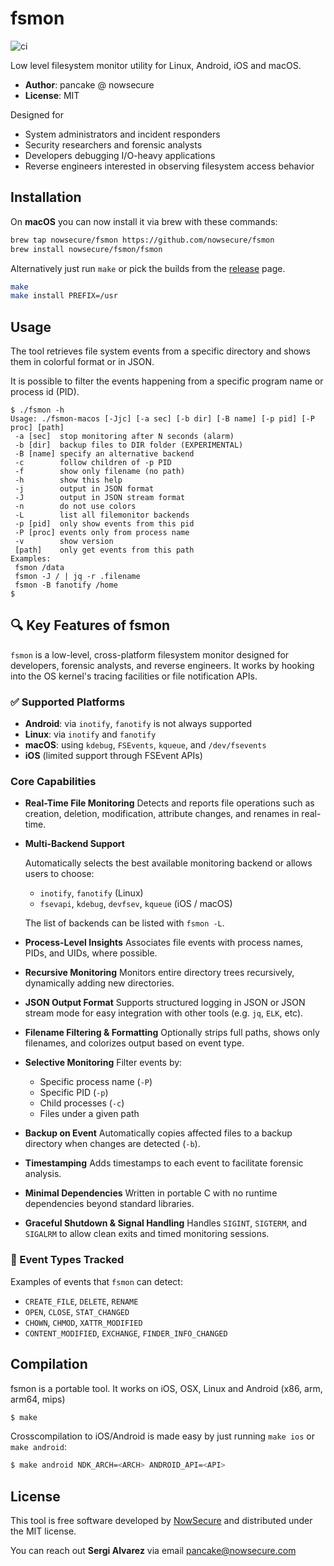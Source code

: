 # fsmon

![ci](https://github.com/nowsecure/fsmon/actions/workflows/ci.yml/badge.svg?branch=master)

Low level filesystem monitor utility for Linux, Android, iOS and macOS.

- **Author**: pancake @ nowsecure
- **License**: MIT

Designed for

- System administrators and incident responders
- Security researchers and forensic analysts
- Developers debugging I/O-heavy applications
- Reverse engineers interested in observing filesystem access behavior


## Installation

On **macOS** you can now install it via brew with these commands:

```bash
brew tap nowsecure/fsmon https://github.com/nowsecure/fsmon
brew install nowsecure/fsmon/fsmon
```

Alternatively just run `make` or pick the builds from the [release](https://github.com/nowsecure/fsmon/releases) page.

```bash
make
make install PREFIX=/usr
```

## Usage

The tool retrieves file system events from a specific directory and shows them in colorful format or in JSON.

It is possible to filter the events happening from a specific program name or process id (PID).

```console
$ ./fsmon -h
Usage: ./fsmon-macos [-Jjc] [-a sec] [-b dir] [-B name] [-p pid] [-P proc] [path]
 -a [sec]  stop monitoring after N seconds (alarm)
 -b [dir]  backup files to DIR folder (EXPERIMENTAL)
 -B [name] specify an alternative backend
 -c        follow children of -p PID
 -f        show only filename (no path)
 -h        show this help
 -j        output in JSON format
 -J        output in JSON stream format
 -n        do not use colors
 -L        list all filemonitor backends
 -p [pid]  only show events from this pid
 -P [proc] events only from process name
 -v        show version
 [path]    only get events from this path
Examples:
 fsmon /data
 fsmon -J / | jq -r .filename
 fsmon -B fanotify /home
$
```

## 🔍 Key Features of fsmon

`fsmon` is a low-level, cross-platform filesystem monitor designed for developers, forensic analysts, and reverse engineers. It works by hooking into the OS kernel's tracing facilities or file notification APIs.

### ✅ Supported Platforms

- **Android**: via `inotify`, `fanotify` is not always supported
- **Linux**: via `inotify` and `fanotify`
- **macOS**: using `kdebug`, `FSEvents`, `kqueue`, and `/dev/fsevents`
- **iOS** (limited support through FSEvent APIs)

### Core Capabilities

- **Real-Time File Monitoring**
  Detects and reports file operations such as creation, deletion, modification, attribute changes, and renames in real-time.

- **Multi-Backend Support**

  Automatically selects the best available monitoring backend or allows users to choose:
  - `inotify`, `fanotify` (Linux)
  - `fsevapi`, `kdebug`, `devfsev`, `kqueue` (iOS / macOS)

  The list of backends can be listed with `fsmon -L`.

- **Process-Level Insights**
  Associates file events with process names, PIDs, and UIDs, where possible.

- **Recursive Monitoring**
  Monitors entire directory trees recursively, dynamically adding new directories.

- **JSON Output Format**
  Supports structured logging in JSON or JSON stream mode for easy integration with other tools (e.g. `jq`, `ELK`, etc).

- **Filename Filtering & Formatting**
  Optionally strips full paths, shows only filenames, and colorizes output based on event type.

- **Selective Monitoring**
  Filter events by:
  - Specific process name (`-P`)
  - Specific PID (`-p`)
  - Child processes (`-c`)
  - Files under a given path

- **Backup on Event**
  Automatically copies affected files to a backup directory when changes are detected (`-b`).

- **Timestamping**
  Adds timestamps to each event to facilitate forensic analysis.

- **Minimal Dependencies**
  Written in portable C with no runtime dependencies beyond standard libraries.

- **Graceful Shutdown & Signal Handling**
  Handles `SIGINT`, `SIGTERM`, and `SIGALRM` to allow clean exits and timed monitoring sessions.

### 🧪 Event Types Tracked

Examples of events that `fsmon` can detect:

- `CREATE_FILE`, `DELETE`, `RENAME`
- `OPEN`, `CLOSE`, `STAT_CHANGED`
- `CHOWN`, `CHMOD`, `XATTR_MODIFIED`
- `CONTENT_MODIFIED`, `EXCHANGE`, `FINDER_INFO_CHANGED`

## Compilation

fsmon is a portable tool. It works on iOS, OSX, Linux and Android (x86, arm, arm64, mips)

```bash
$ make
```

Crosscompilation to iOS/Android is made easy by just running `make ios` or `make android`:

```bash
$ make android NDK_ARCH=<ARCH> ANDROID_API=<API>
```

## License

This tool is free software developed by [NowSecure](https://nowsecure.com) and distributed under the MIT license.

You can reach out **Sergi Alvarez** via email [pancake@nowsecure.com](mailto:pancake@nowsecure.com)
